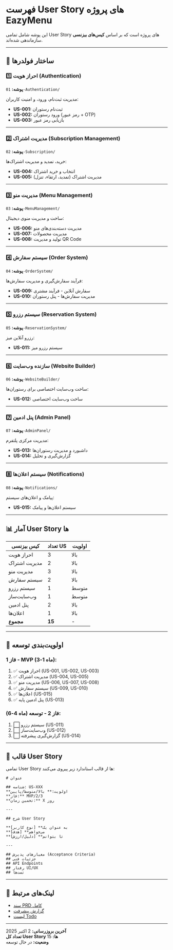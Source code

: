 # فهرست User Story های پروژه EazyMenu

این پوشه شامل تمامی User Story های پروژه است که بر اساس **کیس‌های بیزنسی** سازماندهی شده‌اند.

---

## 📂 ساختار فولدرها

### 1️⃣ احراز هویت (Authentication)
**پوشه:** `01-Authentication/`

مدیریت ثبت‌نام، ورود، و امنیت کاربران:
- **US-001:** ثبت‌نام رستوران
- **US-002:** ورود رستوران (رمز عبور + OTP)
- **US-003:** بازیابی رمز عبور

---

### 2️⃣ مدیریت اشتراک (Subscription Management)
**پوشه:** `02-Subscription/`

خرید، تمدید و مدیریت اشتراک‌ها:
- **US-004:** انتخاب و خرید اشتراک
- **US-005:** مدیریت اشتراک (تمدید، ارتقاء، تنزل)

---

### 3️⃣ مدیریت منو (Menu Management)
**پوشه:** `03-MenuManagement/`

ساخت و مدیریت منوی دیجیتال:
- **US-006:** مدیریت دسته‌بندی‌های منو
- **US-007:** مدیریت محصولات
- **US-008:** تولید و مدیریت QR Code

---

### 4️⃣ سیستم سفارش (Order System)
**پوشه:** `04-OrderSystem/`

فرآیند سفارش‌گیری و مدیریت سفارش‌ها:
- **US-009:** سفارش آنلاین - فرآیند مشتری
- **US-010:** مدیریت سفارش‌ها - پنل رستوران

---

### 5️⃣ سیستم رزرو (Reservation System)
**پوشه:** `05-ReservationSystem/`

رزرو آنلاین میز:
- **US-011:** سیستم رزرو میز

---

### 6️⃣ سازنده وب‌سایت (Website Builder)
**پوشه:** `06-WebsiteBuilder/`

ساخت وب‌سایت اختصاصی برای رستوران‌ها:
- **US-012:** ساخت وب‌سایت اختصاصی

---

### 7️⃣ پنل ادمین (Admin Panel)
**پوشه:** `07-AdminPanel/`

مدیریت مرکزی پلتفرم:
- **US-013:** داشبورد و مدیریت رستوران‌ها
- **US-014:** گزارش‌گیری و تحلیل

---

### 8️⃣ سیستم اعلان‌ها (Notifications)
**پوشه:** `08-Notifications/`

پیامک و اعلان‌های سیستم:
- **US-015:** سیستم اعلان‌ها و پیامک

---

## 📊 آمار User Story ها

| کیس بیزنسی | تعداد US | اولویت |
|------------|---------|--------|
| احراز هویت | 3 | بالا |
| مدیریت اشتراک | 2 | بالا |
| مدیریت منو | 3 | بالا |
| سیستم سفارش | 2 | بالا |
| سیستم رزرو | 1 | متوسط |
| وب‌سایت‌ساز | 1 | متوسط |
| پنل ادمین | 2 | بالا |
| اعلان‌ها | 1 | بالا |
| **مجموع** | **15** | - |

---

## 🎯 اولویت‌بندی توسعه

### فاز 1 - MVP (ماه 1-3):
1. ✅ احراز هویت (US-001, US-002, US-003)
2. ✅ مدیریت اشتراک (US-004, US-005)
3. ✅ مدیریت منو (US-006, US-007, US-008)
4. ✅ سیستم سفارش (US-009, US-010)
5. ✅ اعلان‌ها (US-015)
6. ✅ پنل ادمین پایه (US-013)

### فاز 2 - توسعه (ماه 4-6):
1. ⬜ سیستم رزرو (US-011)
2. ⬜ وب‌سایت‌ساز (US-012)
3. ⬜ گزارش‌گیری پیشرفته (US-014)

---

## 📝 قالب User Story

تمامی User Story ها از قالب استاندارد زیر پیروی می‌کنند:

```
# عنوان

## شناسه: US-XXX
**اولویت:** بالا/متوسط/پایین
**فاز:** MVP/2/3
**تخمین زمان:** X روز

---

## شرح User Story

**به عنوان یک** [نوع کاربر]
**می‌خواهم** [هدف]
**تا بتوانم** [دلیل/ارزش]

---

## معیارهای پذیرش (Acceptance Criteria)
## جزئیات فنی
## API Endpoints
## رفتار UI/UX
## تست‌ها
```

---

## 🔗 لینک‌های مرتبط

- [سند PRD کامل](../PRD.MD)
- [گزارش پیشرفت](../ProgressLog.md)
- [لیست Todo](../Todo.md)

---

**آخرین بروزرسانی:** 2 اکتبر 2025  
**تعداد کل User Story ها:** 15  
**وضعیت:** در حال توسعه
